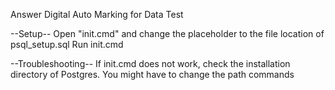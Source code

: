 Answer Digital Auto Marking for Data Test

--Setup--
Open "init.cmd" and change the placeholder to the file location of psql_setup.sql
Run init.cmd 

--Troubleshooting--
If init.cmd does not work, check the installation directory of Postgres. You might have to change the path commands